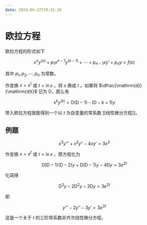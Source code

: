 ```yaml
---
date: 2024-04-22T19:31:18
---
```


# 欧拉方程

欧拉方程的形式如下

$$
x^ny^{(n)} + p_1x^{n - 1}y^{(n - 1)} + \cdots + p_{n - 1}xy' + p_ny = f(x)
$$

其中 $p_1, p_2, \cdots, p_n$ 为常数。

作变换 $x = e^t$ 或 $t = \ln x$ ，将 $x$ 换成 $t$ 。如果将 $\dfrac{\mathrm{d}}{\mathrm{d}t}$ 记为 $\mathrm{D}$，那么有

$$
x^ky^{(k)} = \mathrm{D}(\mathrm{D} - 1) \cdots (\mathrm{D} - k + 1)y
$$

带入欧拉方程就能得到一个以 $t$ 为自变量的常系数 [[线性微分方程]]。

## 例题

$$
x^3y''' + x^2y'' - 4xy' = 3x^2
$$

作变换 $x = e^t$ 或 $t = \ln x$ ，原方程化为

$$
\mathrm{D}(\mathrm{D} - 1)(\mathrm{D} - 2)y + \mathrm{D}(\mathrm{D} - 1)y - 4\mathrm{D}y = 3e^{2t}
$$

化简得

$$
\mathrm{D}^3y - 2\mathrm{D}^2y - 3\mathrm{D}y = 3e^{2t}
$$

即

$$
y''' - 2y'' - 3y' = 3e^{2t}
$$

这是一个关于 $t$ 的三阶常系数非齐次线性微分方程。
